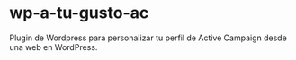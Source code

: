 # wp-a-tu-gusto-ac
Plugin de Wordpress para personalizar tu perfil de Active Campaign desde una web en WordPress.
